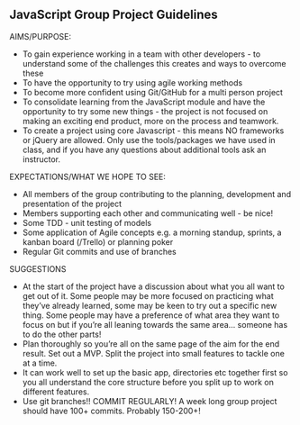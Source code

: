 ## JavaScript Group Project Guidelines

AIMS/PURPOSE:

-   To gain experience working in a team with other developers - to understand some of the challenges this creates and ways to overcome these
-   To have the opportunity to try using agile working methods
-   To become more confident using Git/GitHub for a multi person project
-   To consolidate learning from the JavaScript module and have the opportunity to try some new things - the project is not focused on making an exciting end product, more on the process and teamwork.
-   To create a project using core Javascript - this means NO frameworks or jQuery are allowed. Only use the tools/packages we have used in class, and if you have any questions about additional tools ask an instructor.

EXPECTATIONS/WHAT WE HOPE TO SEE:

-   All members of the group contributing to the planning, development and presentation of the project
-   Members supporting each other and communicating well - be nice!
-   Some TDD - unit testing of models
-   Some application of Agile concepts e.g. a morning standup, sprints, a kanban board (/Trello) or planning poker
-   Regular Git commits and use of branches

SUGGESTIONS

-   At the start of the project have a discussion about what you all want to get out of it. Some people may be more focused on practicing what they’ve already learned, some may be keen to try out a specific new thing. Some people may have a preference of what area they want to focus on but if you’re all leaning towards the same area… someone has to do the other parts!
-   Plan thoroughly so you’re all on the same page of the aim for the end result. Set out a MVP. Split the project into small features to tackle one at a time.
-   It can work well to set up the basic app, directories etc together first so you all understand the core structure before you split up to work on different features.
-   Use git branches!! COMMIT REGULARLY! A week long group project should have 100+ commits. Probably 150-200+!
